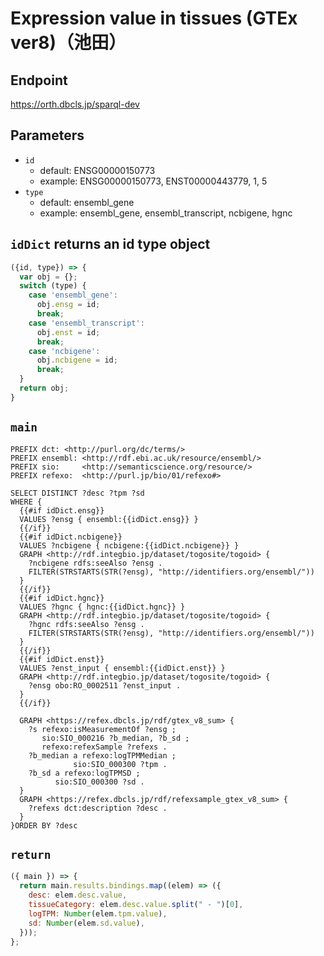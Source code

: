 # Expression value in tissues (GTEx ver8)（池田）

## Endpoint

https://orth.dbcls.jp/sparql-dev

## Parameters
* `id`
  * default: ENSG00000150773
  * example: ENSG00000150773, ENST00000443779, 1, 5
* `type`
  * default: ensembl_gene
  * example: ensembl_gene, ensembl_transcript, ncbigene, hgnc

## `idDict` returns an id type object

```javascript
({id, type}) => {
  var obj = {};
  switch (type) {
    case 'ensembl_gene':
      obj.ensg = id;
      break;
    case 'ensembl_transcript':
      obj.enst = id;
      break;
    case 'ncbigene':
      obj.ncbigene = id;
      break;
  }
  return obj;
}
```

## `main`

```sparql
PREFIX dct: <http://purl.org/dc/terms/>
PREFIX ensembl: <http://rdf.ebi.ac.uk/resource/ensembl/>
PREFIX sio:     <http://semanticscience.org/resource/>
PREFIX refexo:  <http://purl.jp/bio/01/refexo#>

SELECT DISTINCT ?desc ?tpm ?sd
WHERE {
  {{#if idDict.ensg}}
  VALUES ?ensg { ensembl:{{idDict.ensg}} }
  {{/if}}
  {{#if idDict.ncbigene}}
  VALUES ?ncbigene { ncbigene:{{idDict.ncbigene}} }
  GRAPH <http://rdf.integbio.jp/dataset/togosite/togoid> {
    ?ncbigene rdfs:seeAlso ?ensg .
    FILTER(STRSTARTS(STR(?ensg), "http://identifiers.org/ensembl/"))
  }
  {{/if}}
  {{#if idDict.hgnc}}
  VALUES ?hgnc { hgnc:{{idDict.hgnc}} }
  GRAPH <http://rdf.integbio.jp/dataset/togosite/togoid> {
    ?hgnc rdfs:seeAlso ?ensg .
    FILTER(STRSTARTS(STR(?ensg), "http://identifiers.org/ensembl/"))
  }
  {{/if}}
  {{#if idDict.enst}}
  VALUES ?enst_input { ensembl:{{idDict.enst}} }
  GRAPH <http://rdf.integbio.jp/dataset/togosite/togoid> {
    ?ensg obo:RO_0002511 ?enst_input .
  }
  {{/if}}

  GRAPH <https://refex.dbcls.jp/rdf/gtex_v8_sum> {
    ?s refexo:isMeasurementOf ?ensg ;
       sio:SIO_000216 ?b_median, ?b_sd ;
       refexo:refexSample ?refexs .
    ?b_median a refexo:logTPMMedian ;
              sio:SIO_000300 ?tpm .
    ?b_sd a refexo:logTPMSD ;
          sio:SIO_000300 ?sd .
  }
  GRAPH <https://refex.dbcls.jp/rdf/refexsample_gtex_v8_sum> {
    ?refexs dct:description ?desc .
  }
}ORDER BY ?desc
```

## `return`

```javascript
({ main }) => {
  return main.results.bindings.map((elem) => ({
    desc: elem.desc.value,
    tissueCategory: elem.desc.value.split(" - ")[0],
    logTPM: Number(elem.tpm.value),
    sd: Number(elem.sd.value),
  }));
};
```